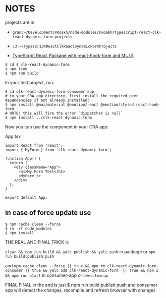 # NOTES

projects are in:
- `gram:~/Development/@Koakh/node-modules/@koakh/typescript-react-clk-react-dynamic-form-projects`
- `c3:~/TypescriptReactClkReactDynamicFormProjects`

- [TypeScript React Package with react-hook-form and MUI 5](https://claude.ai/chat/9db6d8f4-faad-496e-b307-73b99f62e1a0)

```shell
$ cd $ clk-react-dynamic-form
$ npm link
$ npm run build
```

In your test project, run:

```shell
$ cd clk-react-dynamic-form-consumer-app
# in your CRA app directory, first install the required peer dependencies if not already installed:
$ npm install @mui/material @emotion/react @emotion/styled react-hook-form
# NOTE: this will fire the error `dispatcher is null`
$ npm install ../clk-react-dynamic-form
```

Now you can use the component in your CRA app:

App.tsx

```shell
import React from 'react';
import { MyForm } from 'clk-react-dynamic-form';

function App() {
  return (
    <div className="App">
      <h1>My Form Test</h1>
      <MyForm />
    </div>
  );
}

export default App;
```

## in case of force update use

```shell
$ npm cache clean --force
$ rm -rf node_modules
$ npm install
```

THE REAL AND FINAL TRICK is 

`clear && npm run build && yalc publish && yalc push` in package or `npm run build:publish:push`

and `npm cache clean --force || true && npm rm clk-react-dynamic-form-consumer || true && yalc add clk-react-dynamic-form  || true && npm i && npm run start` in consumer-app or `dev:cleanup`

FINAL FINAL
in the end is just
$ npm run build:publish:push
and consumer app will detect the changes, recompile and refresh browser with changes